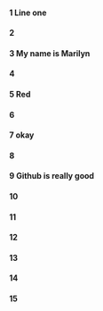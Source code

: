 #### 1 Line one 
#### 2
#### 3 My name is Marilyn
#### 4
#### 5 Red
#### 6
#### 7 okay
#### 8
#### 9 Github is really good
#### 10
#### 11
#### 12
#### 13
#### 14
#### 15